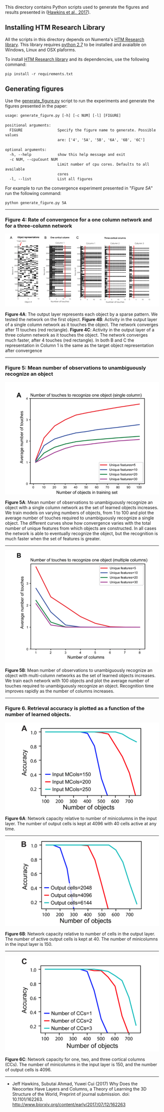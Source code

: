 This directory contains Python scripts used to generate the figures and results presented in ([Hawkins et al., 2017][1]).

Installing HTM Research Library
-------------------------------

All the scripts in this directory depends on Numenta's [HTM Research library][2].
This library requires [python 2.7][3] to be installed and avaialble on Windows, Linux and OSX plaforms.

To install [HTM Research library][2] and its dependencies, use the following command:

```
pip install -r requirements.txt
```

Generating figures
------------------

Use the [generate_figure.py](generate_figure.py) script to run the experiments and generate the figures presented in the paper: 

```
usage: generate_figure.py [-h] [-c NUM] [-l] [FIGURE]

positional arguments:
  FIGURE                Specify the figure name to generate. Possible values
                        are: ['4', '5A', '5B', '6A', '6B', '6C']

optional arguments:
  -h, --help            show this help message and exit
  -c NUM, --cpuCount NUM
                        Limit number of cpu cores. Defaults to all available
                        cores
  -l, --list            List all figures

```

For example to run the convergence experiment presented in "*Figure 5A*" run the following command:

```
python generate_figure.py 5A
```

-------------------------------------------------------------------------------

### Figure 4: Rate of convergence for a one column network and for a three-column network

![Figure 4](figures/fig4.png)

**Figure 4A**: The output layer represents each object by a sparse pattern. We tested the network on the first object.  **Figure 4B**: Activity in the output layer of a single column network as it touches the object. The network converges after 11 touches (red rectangle). **Figure 4C**: Activity in the output layer of a three column network as it touches the object. The network converges much faster, after 4 touches (red rectangle). In both B and C the representation in Column 1 is the same as the target object representation after convergence 

-------------------------------------------------------------------------------
### Figure 5: Mean number of observations to unambiguously recognize an object

![Figure 5A](figures/fig5A.png)

**Figure 5A**: Mean number of observations to unambiguously recognize an object with a single column network as the set of learned objects increases. We train models on varying numbers of objects, from 1 to 100 and plot the average number of touches required to unambiguously recognize a single object. The different curves show how convergence varies with the total number of unique features from which objects are constructed. In all cases the network is able to eventually recognize the object, but the recognition is much faster when the set of features is greater.

-------------------------------------------------------------------------------
![Figure 5B](figures/fig5B.png)

**Figure 5B**: Mean number of observations to unambiguously recognize an object with multi-column networks as the set of learned objects increases. We train each network with 100 objects and plot the average number of touches required to unambiguously recognize an object. Recognition time improves rapidly as the number of columns increases.

-------------------------------------------------------------------------------
### Figure 6. Retrieval accuracy is plotted as a function of the number of learned objects.

![Figure 6A](figures/fig6A.png) 

**Figure 6A**: Network capacity relative to number of minicolumns in the input layer. The number of output cells is kept at 4096 with 40 cells active at any time.

-------------------------------------------------------------------------------
![Figure 6B](figures/fig6B.png) 

**Figure 6B**: Network capacity relative to number of cells in the output layer. The number of active output cells is kept  at 40. The number of minicolumns in the input layer is 150.

-------------------------------------------------------------------------------
![Figure 6C](figures/fig6C.png)

**Figure 6C**: Network capacity for one, two, and three cortical columns (CCs). The number of minicolumns in the input layer is 150, and the number of output cells is 4096. 

-------------------------------------------------------------------------------
* Jeff Hawkins, Subutai Ahmad, Yuwei Cui (2017)  Why Does the Neocortex Have Layers and Columns, a Theory of Learning the 
3D Structure of the World, Preprint of journal submission. doi: 10.1101/162263.<br>
http://www.biorxiv.org/content/early/2017/07/12/162263


[1]: http://www.biorxiv.org/content/early/2017/07/12/162263
[2]: https://github.com/numenta/htmresearch
[3]: https://www.python.org/downloads
